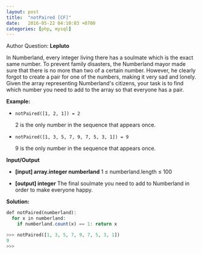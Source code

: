 ```yaml
---
layout: post
title:  "notPaired [CF]"
date:   2016-05-22 04:10:03 +0700
categories: [php, mysql]
---
```


Author Question: **Lepluto**

In Numberland, every integer living there has a soulmate which is the exact same number. To prevent family disasters, the Numberland mayor made sure that there is no more than two of a certain number. However, he clearly forgot to create a pair for one of the numbers, making it very sad and lonely. Given the array representing Numberland's citizens, your task is to find which number you need to add to the array so that everyone has a pair.

**Example:**

* `notPaired([1, 2, 1]) = 2`

    2 is the only number in the sequence that appears once.

* `notPaired([1, 3, 5, 7, 9, 7, 5, 3, 1]) = 9`

    9 is the only number in the sequence that appears once.

**Input/Output**

* **[input] array.integer numberland**
    1 ≤ numberland.length ≤ 100

* **[output] integer**
    The final soulmate you need to add to Numberland in order to make everyone happy.

**Solution:**

```php
def notPaired(numberland):
  for x in numberland:
    if numberland.count(x) == 1: return x

>>> notPaired([1, 3, 5, 7, 9, 7, 5, 3, 1])
9
>>>
```